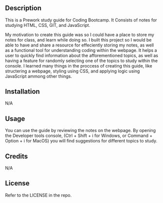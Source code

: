 # <Prework Study Guide>

## Description

This is a Prework study guide for Coding Bootcamp. It Consists of notes for studying HTML, CSS, GIT, and JavaScript.

My motivation to create this guide was so I could have a place to store my notes for class, and learn while doing so.
I built this project so I would be able to have and share a resource for effeciently storing my notes, as well as a functional tool for understanding coding within the webpage. It helps a user to quickly find information about the afforementioned topics, as well as having a feature for randomly selecting one of the topics to study within the console. I learned many things in the proccess of creating this guide, like structering a webpage, styling using CSS, and applying logic using JavaScript ammong other things.


## Installation

N/A

## Usage

You can use the guide by reviewing the notes on the webpage. By opening the Developer tools console, (Ctrl + Shift + i for Windows, or Command + Option + i for MacOS) you will find suggestions for different topics to study.

## Credits

N/A

## License

Refer to the LICENSE in the repo.

